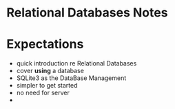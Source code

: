 # Relational Databases Notes 

# Expectations 

- quick introduction re Relational Databases
- cover **using** a database
- SQLite3 as the DataBase Management 
 - simpler to get started
 - no need for server
 - 